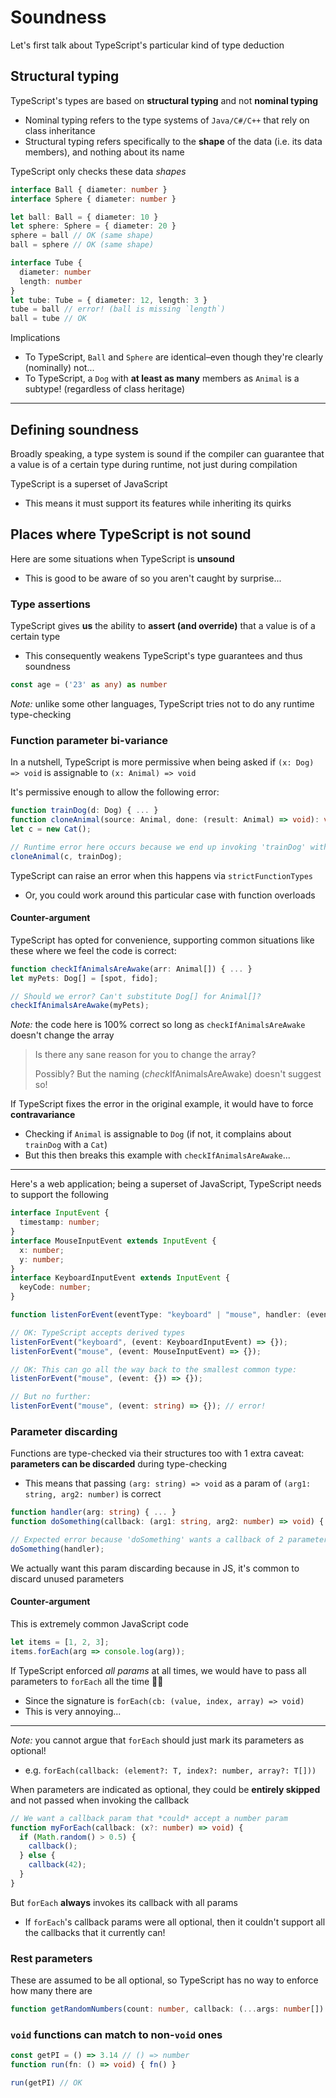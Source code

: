 Soundness
===

Let's first talk about TypeScript's particular kind of type deduction

## Structural typing

TypeScript's types are based on **structural typing** and not **nominal typing**
- Nominal typing refers to the type systems of `Java/C#/C++` that rely on class inheritance
- Structural typing refers specifically to the **shape** of the data (i.e. its data members), and nothing about its name

TypeScript only checks these data *shapes*

```ts
interface Ball { diameter: number }
interface Sphere { diameter: number }

let ball: Ball = { diameter: 10 }
let sphere: Sphere = { diameter: 20 }
sphere = ball // OK (same shape)
ball = sphere // OK (same shape)

interface Tube {
  diameter: number
  length: number
}
let tube: Tube = { diameter: 12, length: 3 }
tube = ball // error! (ball is missing `length`)
ball = tube // OK
```

Implications
- To TypeScript, `Ball` and `Sphere` are identical–even though they're clearly (nominally) not...
- To TypeScript, a `Dog` with **at least as many** members as `Animal` is a subtype! (regardless of class heritage)

---

## Defining soundness

Broadly speaking, a type system is sound if the compiler can guarantee that a value is of a certain type during runtime, not just during compilation

TypeScript is a superset of JavaScript
- This means it must support its features while inheriting its quirks

## Places where TypeScript is not sound

Here are some situations when TypeScript is **unsound**
- This is good to be aware of so you aren't caught by surprise...

### Type assertions

TypeScript gives **us** the ability to **assert (and override)** that a value is of a certain type
- This consequently weakens TypeScript's type guarantees and thus soundness

```ts
const age = ('23' as any) as number
```

*Note:* unlike some other languages, TypeScript tries not to do any runtime type-checking

### Function parameter bi-variance

In a nutshell, TypeScript is more permissive when being asked if `(x: Dog) => void` is assignable to `(x: Animal) => void`

It's permissive enough to allow the following error:

```ts
function trainDog(d: Dog) { ... }
function cloneAnimal(source: Animal, done: (result: Animal) => void): void { ... }
let c = new Cat();

// Runtime error here occurs because we end up invoking 'trainDog' with a 'Cat'
cloneAnimal(c, trainDog);
```

TypeScript can raise an error when this happens via `strictFunctionTypes`
- Or, you could work around this particular case with function overloads

#### Counter-argument

TypeScript has opted for convenience, supporting common situations like these where we feel the code is correct:

```ts
function checkIfAnimalsAreAwake(arr: Animal[]) { ... }
let myPets: Dog[] = [spot, fido];

// Should we error? Can't substitute Dog[] for Animal[]?
checkIfAnimalsAreAwake(myPets);
```
*Note:* the code here is 100% correct so long as `checkIfAnimalsAreAwake` doesn't change the array

> Is there any sane reason for you to change the array?
>
> Possibly? But the naming (*check*IfAnimalsAreAwake) doesn't suggest so!

If TypeScript fixes the error in the original example, it would have to force **contravariance**
- Checking if `Animal` is assignable to `Dog` (if not, it complains about `trainDog` with a `Cat`)
- But this then breaks this example with `checkIfAnimalsAreAwake`...

---

Here's a web application; being a superset of JavaScript, TypeScript needs to support the following

```ts
interface InputEvent {
  timestamp: number;
}
interface MouseInputEvent extends InputEvent {
  x: number;
  y: number;
}
interface KeyboardInputEvent extends InputEvent {
  keyCode: number;
}

function listenForEvent(eventType: "keyboard" | "mouse", handler: (event: InputEvent) => void) {}

// OK: TypeScript accepts derived types
listenForEvent("keyboard", (event: KeyboardInputEvent) => {});
listenForEvent("mouse", (event: MouseInputEvent) => {});

// OK: This can go all the way back to the smallest common type:
listenForEvent("mouse", (event: {}) => {});

// But no further:
listenForEvent("mouse", (event: string) => {}); // error!
```

### Parameter discarding

Functions are type-checked via their structures too with 1 extra caveat: **parameters can be discarded** during type-checking 
- This means that passing `(arg: string) => void` as a param of `(arg1: string, arg2: number)` is correct

```ts
function handler(arg: string) { ... }
function doSomething(callback: (arg1: string, arg2: number) => void) { callback('hello', 42); }

// Expected error because 'doSomething' wants a callback of 2 parameters, but 'handler' only accepts 1
doSomething(handler);
```

We actually want this param discarding because in JS, it's common to discard unused parameters

#### Counter-argument

This is extremely common JavaScript code

```ts
let items = [1, 2, 3];
items.forEach(arg => console.log(arg));
```

If TypeScript enforced *all params* at all times, we would have to pass all parameters to `forEach` all the time 🤦‍♂️
- Since the signature is `forEach(cb: (value, index, array) => void)`
- This is very annoying...

---

*Note:* you cannot argue that `forEach` should just mark its parameters as optional!
- e.g. `forEach(callback: (element?: T, index?: number, array?: T[]))`

When parameters are indicated as optional, they could be **entirely skipped** and not passed when invoking the callback

```ts
// We want a callback param that *could* accept a number param
function myForEach(callback: (x?: number) => void) {
  if (Math.random() > 0.5) {
    callback();
  } else {
    callback(42);
  }
}
```

But `forEach` **always** invokes its callback with all params
- If `forEach`'s callback params were all optional, then it couldn't support all the callbacks that it currently can!

### Rest parameters

These are assumed to be all optional, so TypeScript has no way to enforce how many there are

```ts
function getRandomNumbers(count: number, callback: (...args: number[]) => void) {}
```

### `void` functions can match to non-`void` ones

```ts
const getPI = () => 3.14 // () => number
function run(fn: () => void) { fn() }

run(getPI) // OK
```
